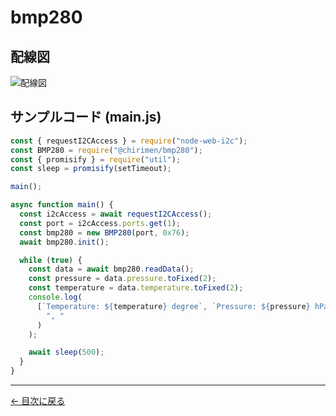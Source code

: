 # bmp280

## 配線図

![配線図](../node-examples/bmp280/schematic.png "schematic")

## サンプルコード (main.js)

```javascript
const { requestI2CAccess } = require("node-web-i2c");
const BMP280 = require("@chirimen/bmp280");
const { promisify } = require("util");
const sleep = promisify(setTimeout);

main();

async function main() {
  const i2cAccess = await requestI2CAccess();
  const port = i2cAccess.ports.get(1);
  const bmp280 = new BMP280(port, 0x76);
  await bmp280.init();

  while (true) {
    const data = await bmp280.readData();
    const pressure = data.pressure.toFixed(2);
    const temperature = data.temperature.toFixed(2);
    console.log(
      [`Temperature: ${temperature} degree`, `Pressure: ${pressure} hPa`].join(
        ", "
      )
    );

    await sleep(500);
  }
}
```


---
[← 目次に戻る](./index.md)
